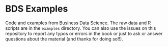 # BDS Examples
Code and examples from Business Data Science.  The raw data and R scripts are in the `examples` directory.  You can also use the issues on this repository to report any typos or errors in the book or just to ask or answer questions about the material (and thanks for doing so!!).
